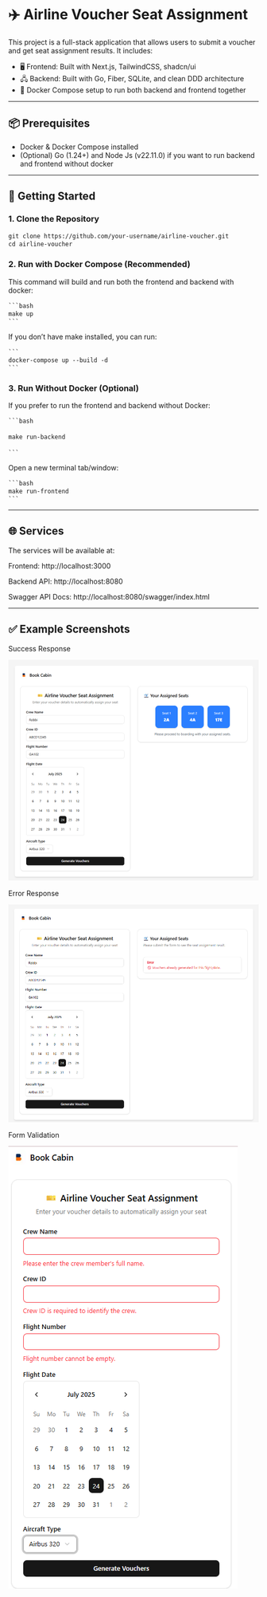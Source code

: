 # ✈️ Airline Voucher Seat Assignment

This project is a full-stack application that allows users to submit a voucher and get seat assignment results. It includes:

- 🖥️ Frontend: Built with Next.js, TailwindCSS, shadcn/ui
- 🖧 Backend: Built with Go, Fiber, SQLite, and clean DDD architecture
- 🐳 Docker Compose setup to run both backend and frontend together

---

## 📦 Prerequisites

- Docker & Docker Compose installed
- (Optional) Go (1.24+) and Node Js (v22.11.0) if you want to run backend and frontend without docker

---

## 🚀 Getting Started

### 1. Clone the Repository

    git clone https://github.com/your-username/airline-voucher.git
    cd airline-voucher

### 2. Run with Docker Compose (Recommended)
This command will build and run both the frontend and backend with docker:

    ```bash
    make up
    ```

If you don’t have make installed, you can run:

    ```
    docker-compose up --build -d
    ```

### 3. Run Without Docker (Optional)

If you prefer to run the frontend and backend without Docker:

    ```bash

    make run-backend
    
    ```
Open a new terminal tab/window:
     
    ```bash
    make run-frontend
    ```

---
## 🌐 Services

The services will be available at:

Frontend: http://localhost:3000

Backend API: http://localhost:8080

Swagger API Docs: http://localhost:8080/swagger/index.html

---
## ✅ Example Screenshots
Success Response

![alt text](success.png)

Error Response

![alt text](error.png)

Form Validation

![alt text](form-validation.png)